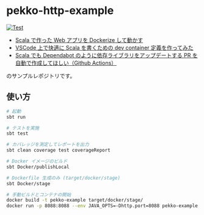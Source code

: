 # pekko-http-example

[![Test](https://github.com/yokra9/akka-http-example/actions/workflows/Test.yml/badge.svg)](https://github.com/yokra9/akka-http-example/actions/workflows/Test.yml)

* [Scala で作った Web アプリを Dockerize して動かす](https://qiita.com/yokra9/items/dd560305ccb5fc8cd6e1)
* [VSCode 上で快適に Scala を書くための dev container 定義を作ってみた](https://qiita.com/yokra9/items/351b9847c5f1e49a215c)
* [Scala でも Dependabot のように依存ライブラリをアップデートする PR を自動で作成してほしい（Github Actions）](https://qiita.com/yokra9/items/5d80a9397951091ed637)

のサンプルレポジトリです。

## 使い方

```bash
# 起動
sbt run

# テストを実施
sbt test

# カバレッジを測定してレポートを出力
sbt clean coverage test coverageReport

# Docker イメージのビルド
sbt Docker/publishLocal

# Dockerfile 生成のみ (target/docker/stage)
sbt Docker/stage

# 手動ビルドとコンテナの開始
docker build -t pekko-example target/docker/stage/
docker run -p 8088:8088 --env JAVA_OPTS=-Dhttp.port=8088 pekko-example
```
